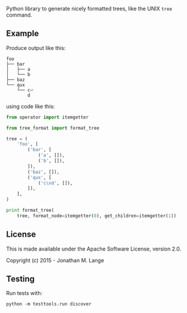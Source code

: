 Python library to generate nicely formatted trees, like the UNIX `tree`
command.

## Example

Produce output like this:

```
foo
├── bar
│   ├── a
│   └── b
├── baz
└── qux
    └── c⏎
        d
```

using code like this:

```python
from operator import itemgetter

from tree_format import format_tree

tree = (
    'foo', [
        ('bar', [
            ('a', []),
            ('b', []),
        ]),
        ('baz', []),
        ('qux', [
            ('c\nd', []),
        ]),
    ],
)

print format_tree(
    tree, format_node=itemgetter(0), get_children=itemgetter(1))
```

## License

This is made available under the Apache Software License, version 2.0.

Copyright (c) 2015 - Jonathan M. Lange

## Testing

Run tests with:

```
python -m testtools.run discover
```

